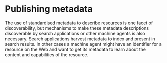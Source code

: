 # Publishing metadata

The use of standardised metadata to describe resources is one facet of discoverability, but mechanisms to make these metadata descriptions discoverable by search applications or other machine agents is also necessary. Search applications harvest metadata to index and present in search results. In other cases a machine agent might have an identifier for a resource on the Web and want to get its metadata to learn about the content and capabilities of the resource.